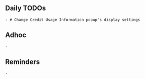 ## Daily TODOs
	- # Change Credit Usage Information popup's display settings
## Adhoc
	-
## Reminders
	-
